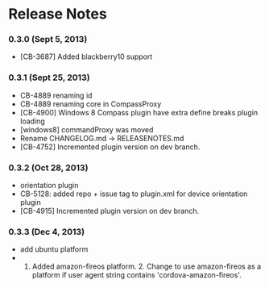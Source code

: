 <!--
#
# Licensed to the Apache Software Foundation (ASF) under one
# or more contributor license agreements.  See the NOTICE file
# distributed with this work for additional information
# regarding copyright ownership.  The ASF licenses this file
# to you under the Apache License, Version 2.0 (the
# "License"); you may not use this file except in compliance
# with the License.  You may obtain a copy of the License at
# 
# http://www.apache.org/licenses/LICENSE-2.0
# 
# Unless required by applicable law or agreed to in writing,
# software distributed under the License is distributed on an
# "AS IS" BASIS, WITHOUT WARRANTIES OR CONDITIONS OF ANY
#  KIND, either express or implied.  See the License for the
# specific language governing permissions and limitations
# under the License.
#
-->
# Release Notes


### 0.3.0 (Sept 5, 2013)
* [CB-3687] Added blackberry10 support

### 0.3.1 (Sept 25, 2013)
* CB-4889 renaming id
* CB-4889 renaming core in CompassProxy
* [CB-4900] Windows 8 Compass plugin have extra define breaks plugin loading
* [windows8] commandProxy was moved
* Rename CHANGELOG.md -> RELEASENOTES.md
* [CB-4752] Incremented plugin version on dev branch.

### 0.3.2 (Oct 28, 2013)
* orientation plugin
* CB-5128: added repo + issue tag to plugin.xml for device orientation plugin
* [CB-4915] Incremented plugin version on dev branch.

### 0.3.3 (Dec 4, 2013)
* add ubuntu platform
* 1. Added amazon-fireos platform. 2. Change to use amazon-fireos as a platform if user agent string contains 'cordova-amazon-fireos'.
